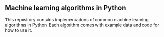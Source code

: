 ## Machine learning algorithms in Python

 This repository contains implementations of common machine learning algorithms in Python. Each algorithm comes with example data and code for how to use it. 
